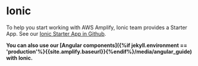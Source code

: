 ---
---

# Ionic

To help you start working with AWS Amplify, Ionic team provides a Starter App. See our [Ionic Starter App in Github](https://github.com/ionic-team/starters/tree/master/ionic-angular/official/aws).

**You can also use our [Angular components]({%if jekyll.environment == 'production'%}{{site.amplify.baseurl}}{%endif%}/media/angular_guide) with Ionic.**